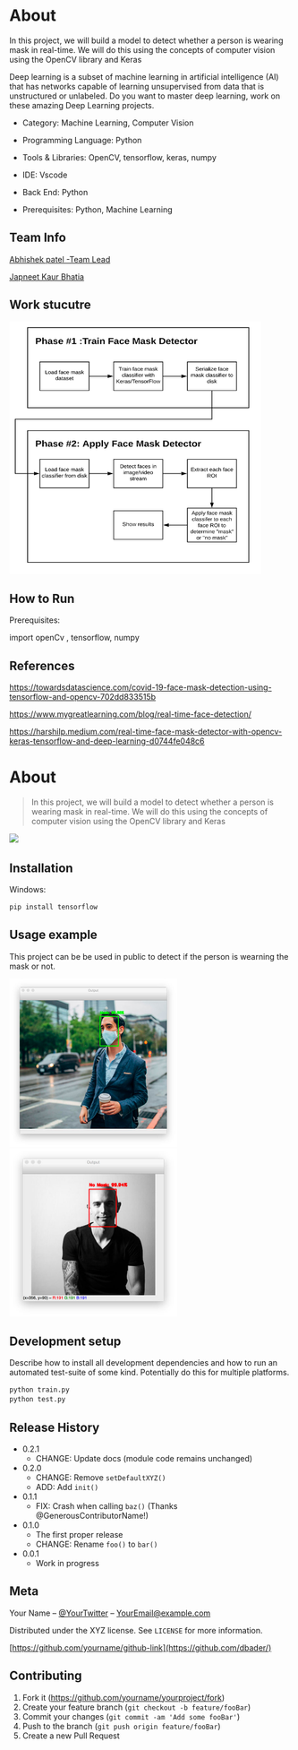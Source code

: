 # About   

In this project, we will build a model to detect whether a person is 
wearing mask in real-time. We will do this using the 
concepts of computer vision using the OpenCV library and Keras

Deep learning is a subset of machine learning in artificial intelligence (AI) 
that has networks capable of learning unsupervised from data that is 
unstructured or unlabeled. Do you want to master deep learning, work on these amazing 
Deep Learning projects.

* Category: Machine Learning, Computer Vision

* Programming Language: Python

* Tools & Libraries: OpenCV, tensorflow, keras, numpy

* IDE: Vscode

* Back End: Python

* Prerequisites: Python,  Machine Learning 


## Team Info 

[Abhishek patel -Team Lead](https://www.linkedin.com/in/abhishekpatelmc/)


[Japneet Kaur Bhatia](https://www.linkedin.com/in/japneet-kaur-b-400b60194/)

## Work stucutre 

<img src="face_mask_detection_flowchart.png" width="450"  height="450">

## How to Run 
Prerequisites:

import openCv , tensorflow, numpy

## References

https://towardsdatascience.com/covid-19-face-mask-detection-using-tensorflow-and-opencv-702dd833515b

https://www.mygreatlearning.com/blog/real-time-face-detection/

https://harshilp.medium.com/real-time-face-mask-detector-with-opencv-keras-tensorflow-and-deep-learning-d0744fe048c6

# About
> In this project, we will build a model to detect whether a person is wearing mask in real-time. 
  We will do this using the concepts of computer vision using the OpenCV library and Keras

![](header.png)

## Installation

Windows:

```sh
pip install tensorflow
```

## Usage example

This project can be be used in public to detect if the person is wearning the mask or not.

<img src="with_mask.jpg" width="300"  height = "300" > <img src="without_mask.jpg" width="300" height="300" >


## Development setup

Describe how to install all development dependencies and how to run an automated test-suite of some kind. Potentially do this for multiple platforms.

```sh
python train.py
python test.py
```

## Release History

* 0.2.1
    * CHANGE: Update docs (module code remains unchanged)
* 0.2.0
    * CHANGE: Remove `setDefaultXYZ()`
    * ADD: Add `init()`
* 0.1.1
    * FIX: Crash when calling `baz()` (Thanks @GenerousContributorName!)
* 0.1.0
    * The first proper release
    * CHANGE: Rename `foo()` to `bar()`
* 0.0.1
    * Work in progress

## Meta

Your Name – [@YourTwitter](https://twitter.com/dbader_org) – YourEmail@example.com

Distributed under the XYZ license. See ``LICENSE`` for more information.

[https://github.com/yourname/github-link](https://github.com/dbader/)

## Contributing

1. Fork it (<https://github.com/yourname/yourproject/fork>)
2. Create your feature branch (`git checkout -b feature/fooBar`)
3. Commit your changes (`git commit -am 'Add some fooBar'`)
4. Push to the branch (`git push origin feature/fooBar`)
5. Create a new Pull Request

<!-- Markdown link & img dfn's -->
[npm-image]: https://img.shields.io/npm/v/datadog-metrics.svg?style=flat-square
[npm-url]: https://npmjs.org/package/datadog-metrics
[npm-downloads]: https://img.shields.io/npm/dm/datadog-metrics.svg?style=flat-square
[travis-image]: https://img.shields.io/travis/dbader/node-datadog-metrics/master.svg?style=flat-square
[travis-url]: https://travis-ci.org/dbader/node-datadog-metrics
[wiki]: https://github.com/yourname/yourproject/wiki
